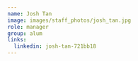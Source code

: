 ```yaml
---
name: Josh Tan
image: images/staff_photos/josh_tan.jpg
role: manager
group: alum
links:
  linkedin: josh-tan-721bb18
---
```

